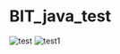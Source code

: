 # BIT_java_test


![test](https://user-images.githubusercontent.com/89068499/144417377-dcb34faa-d958-4bc4-ad60-dbda4976c9f6.PNG)
![test1](https://user-images.githubusercontent.com/89068499/144417382-15b375d4-8608-4573-80c0-90a25293b1d0.PNG)

